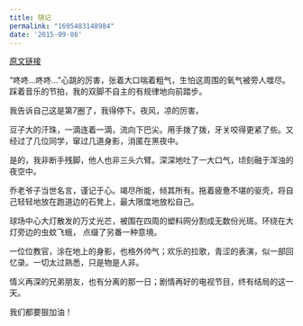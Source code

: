 ```yaml
---
title: 随记
permalink: "1695483148984"
date: '2015-09-08'
---
```


[原文链接](https://user.qzone.qq.com/879309896/blog/1441641671)


“咚咚...咚咚...”心跳的厉害，张着大口喘着粗气，生怕这周围的氧气被旁人噬尽。踩着音乐的节拍，我的双脚不自主的有规律地向前踏步。
 
我告诉自己这是第7圈了，我得停下。夜风，凉的厉害。

豆子大的汗珠，一滴连着一滴，流向下巴尖。用手拨了拨，牙关咬得更紧了些。又经过了几位同学，窜过几道身影，消匿在黑夜中。

 是的，我非断手残脚，他人也非三头六臂。深深地吐了一大口气，顷刻融于浑浊的夜空中。

 乔老爷子当世名言，谨记于心。竭尽所能，倾其所有。拖着疲惫不堪的驱壳，将自己轻轻地放在跑道边的石凳上，最大限度地放松自己。

球场中心大灯散发的万丈光芒，被围在四周的塑料网分割成无数份光斑。环绕在大灯旁边的虫蚊飞蛾， 点缀了另番一种意境。

一位位教官，涂在地上的身影，也格外帅气；欢乐的拉歌，青涩的表演，似一部回忆录。一切太过熟悉，只是物是人非。

情义再深的兄弟朋友，也有分离的那一日；剧情再好的电视节目，终有结局的这一天。

我们都要狠加油！
